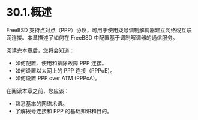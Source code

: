 # 30.1.概述

FreeBSD 支持点对点（PPP）协议，可用于使用拨号调制解调器建立网络或互联网连接。本章描述了如何在 FreeBSD 中配置基于调制解调器的通信服务。

阅读完本章后，您将会知道：

* 如何配置、使用和排除故障 PPP 连接。
* 如何设置以太网上的 PPP 连接（PPPoE）。
* 如何设置 PPP over ATM (PPPoA)。

在阅读本章之前，您应该：

* 熟悉基本的网络术语。
* 了解拨号连接和 PPP 的基础知识和目的。
